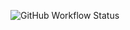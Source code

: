 ![GitHub Workflow Status](https://img.shields.io/github/workflow/status/rickatx/rfpfolio/CI)
<!-- 
https://shields.io/category/build
-->
